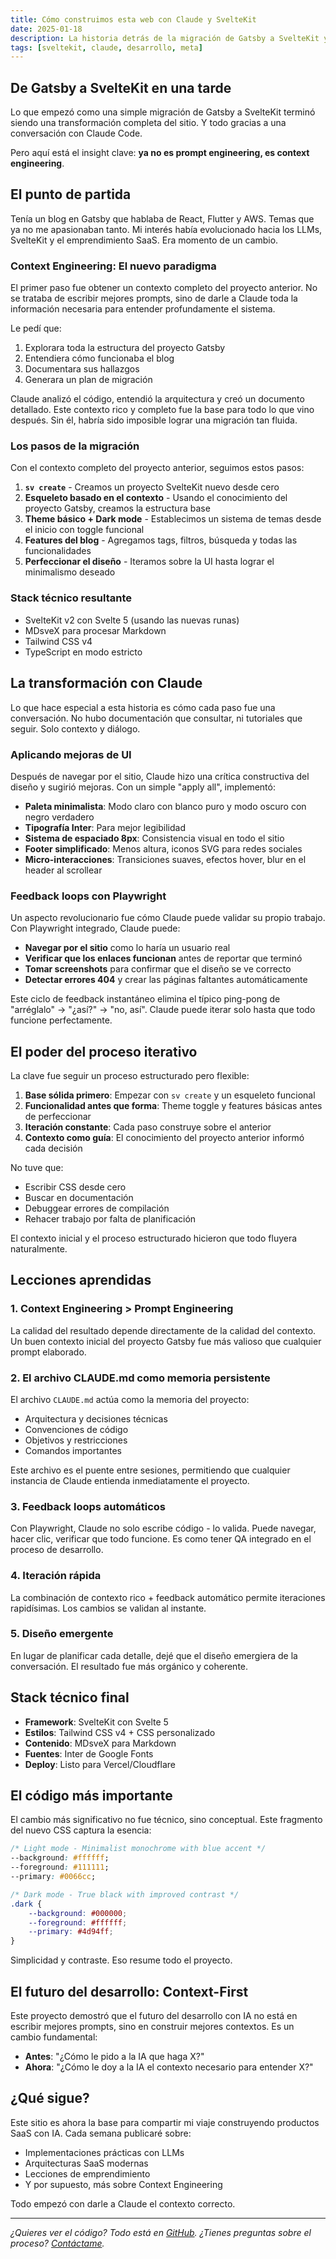 ```yaml
---
title: Cómo construimos esta web con Claude y SvelteKit
date: 2025-01-18
description: La historia detrás de la migración de Gatsby a SvelteKit y cómo Claude Code transformó completamente el diseño en una sesión
tags: [sveltekit, claude, desarrollo, meta]
---
```


## De Gatsby a SvelteKit en una tarde

Lo que empezó como una simple migración de Gatsby a SvelteKit terminó siendo una transformación completa del sitio. Y todo gracias a una conversación con Claude Code.

Pero aquí está el insight clave: **ya no es prompt engineering, es context engineering**.

## El punto de partida

Tenía un blog en Gatsby que hablaba de React, Flutter y AWS. Temas que ya no me apasionaban tanto. Mi interés había evolucionado hacia los LLMs, SvelteKit y el emprendimiento SaaS. Era momento de un cambio.

### Context Engineering: El nuevo paradigma

El primer paso fue obtener un contexto completo del proyecto anterior. No se trataba de escribir mejores prompts, sino de darle a Claude toda la información necesaria para entender profundamente el sistema.

Le pedí que:

1. Explorara toda la estructura del proyecto Gatsby
2. Entendiera cómo funcionaba el blog
3. Documentara sus hallazgos
4. Generara un plan de migración

Claude analizó el código, entendió la arquitectura y creó un documento detallado. Este contexto rico y completo fue la base para todo lo que vino después. Sin él, habría sido imposible lograr una migración tan fluida.

### Los pasos de la migración

Con el contexto completo del proyecto anterior, seguimos estos pasos:

1. **`sv create`** - Creamos un proyecto SvelteKit nuevo desde cero
2. **Esqueleto basado en el contexto** - Usando el conocimiento del proyecto Gatsby, creamos la estructura base
3. **Theme básico + Dark mode** - Establecimos un sistema de temas desde el inicio con toggle funcional
4. **Features del blog** - Agregamos tags, filtros, búsqueda y todas las funcionalidades
5. **Perfeccionar el diseño** - Iteramos sobre la UI hasta lograr el minimalismo deseado

### Stack técnico resultante

- SvelteKit v2 con Svelte 5 (usando las nuevas runas)
- MDsveX para procesar Markdown
- Tailwind CSS v4
- TypeScript en modo estricto

## La transformación con Claude

Lo que hace especial a esta historia es cómo cada paso fue una conversación. No hubo documentación que consultar, ni tutoriales que seguir. Solo contexto y diálogo.

### Aplicando mejoras de UI

Después de navegar por el sitio, Claude hizo una crítica constructiva del diseño y sugirió mejoras. Con un simple "apply all", implementó:

- **Paleta minimalista**: Modo claro con blanco puro y modo oscuro con negro verdadero
- **Tipografía Inter**: Para mejor legibilidad
- **Sistema de espaciado 8px**: Consistencia visual en todo el sitio
- **Footer simplificado**: Menos altura, iconos SVG para redes sociales
- **Micro-interacciones**: Transiciones suaves, efectos hover, blur en el header al scrollear

### Feedback loops con Playwright

Un aspecto revolucionario fue cómo Claude puede validar su propio trabajo. Con Playwright integrado, Claude puede:

- **Navegar por el sitio** como lo haría un usuario real
- **Verificar que los enlaces funcionan** antes de reportar que terminó
- **Tomar screenshots** para confirmar que el diseño se ve correcto
- **Detectar errores 404** y crear las páginas faltantes automáticamente

Este ciclo de feedback instantáneo elimina el típico ping-pong de "arréglalo" → "¿así?" → "no, así". Claude puede iterar solo hasta que todo funcione perfectamente.

## El poder del proceso iterativo

La clave fue seguir un proceso estructurado pero flexible:

1. **Base sólida primero**: Empezar con `sv create` y un esqueleto funcional
2. **Funcionalidad antes que forma**: Theme toggle y features básicas antes de perfeccionar
3. **Iteración constante**: Cada paso construye sobre el anterior
4. **Contexto como guía**: El conocimiento del proyecto anterior informó cada decisión

No tuve que:

- Escribir CSS desde cero
- Buscar en documentación
- Debuggear errores de compilación
- Rehacer trabajo por falta de planificación

El contexto inicial y el proceso estructurado hicieron que todo fluyera naturalmente.

## Lecciones aprendidas

### 1. Context Engineering > Prompt Engineering

La calidad del resultado depende directamente de la calidad del contexto. Un buen contexto inicial del proyecto Gatsby fue más valioso que cualquier prompt elaborado.

### 2. El archivo CLAUDE.md como memoria persistente

El archivo `CLAUDE.md` actúa como la memoria del proyecto:

- Arquitectura y decisiones técnicas
- Convenciones de código
- Objetivos y restricciones
- Comandos importantes

Este archivo es el puente entre sesiones, permitiendo que cualquier instancia de Claude entienda inmediatamente el proyecto.

### 3. Feedback loops automáticos

Con Playwright, Claude no solo escribe código - lo valida. Puede navegar, hacer clic, verificar que todo funcione. Es como tener QA integrado en el proceso de desarrollo.

### 4. Iteración rápida

La combinación de contexto rico + feedback automático permite iteraciones rapidísimas. Los cambios se validan al instante.

### 5. Diseño emergente

En lugar de planificar cada detalle, dejé que el diseño emergiera de la conversación. El resultado fue más orgánico y coherente.

## Stack técnico final

- **Framework**: SvelteKit con Svelte 5
- **Estilos**: Tailwind CSS v4 + CSS personalizado
- **Contenido**: MDsveX para Markdown
- **Fuentes**: Inter de Google Fonts
- **Deploy**: Listo para Vercel/Cloudflare

## El código más importante

El cambio más significativo no fue técnico, sino conceptual. Este fragmento del nuevo CSS captura la esencia:

```css
/* Light mode - Minimalist monochrome with blue accent */
--background: #ffffff;
--foreground: #111111;
--primary: #0066cc;

/* Dark mode - True black with improved contrast */
.dark {
	--background: #000000;
	--foreground: #ffffff;
	--primary: #4d94ff;
}
```

Simplicidad y contraste. Eso resume todo el proyecto.

## El futuro del desarrollo: Context-First

Este proyecto demostró que el futuro del desarrollo con IA no está en escribir mejores prompts, sino en construir mejores contextos. Es un cambio fundamental:

- **Antes**: "¿Cómo le pido a la IA que haga X?"
- **Ahora**: "¿Cómo le doy a la IA el contexto necesario para entender X?"

## ¿Qué sigue?

Este sitio es ahora la base para compartir mi viaje construyendo productos SaaS con IA. Cada semana publicaré sobre:

- Implementaciones prácticas con LLMs
- Arquitecturas SaaS modernas
- Lecciones de emprendimiento
- Y por supuesto, más sobre Context Engineering

Todo empezó con darle a Claude el contexto correcto.

---

_¿Quieres ver el código? Todo está en [GitHub](https://github.com/edzzn/edissonreinozo.com). ¿Tienes preguntas sobre el proceso? [Contáctame](/contacto)._
